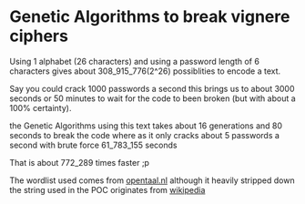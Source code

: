# Genetic Algorithms to break vignere ciphers

Using 1 alphabet (26 characters) and using a password length of 6 characters gives about 308_915_776(2^26) possiblities to encode a text.

Say you could crack 1000 passwords a second this brings us to about 3000 seconds or 50 minutes to wait for the code to been broken (but with about a 100% certainty).

the Genetic Algorithms using this text takes about 16 generations and 80 seconds to break the code
where as it only cracks about 5 passwords a second with brute force 61_783_155 seconds

That is about 772_289 times faster ;p

The wordlist used comes from [opentaal.nl](https://www.opentaal.org) although it heavily stripped down  
the string used in the POC originates from [wikipedia](https://nl.wikipedia.org/wiki/Biologie) 